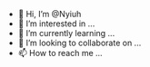- 👋 Hi, I’m @Nyiuh
- 👀 I’m interested in ...
- 🌱 I’m currently learning ...
- 💞️ I’m looking to collaborate on ...
- 📫 How to reach me ...

<!---
Nyiuh/Nyiuh is a ✨ special ✨ repository because its `README.md` (this file) appears on your GitHub profile.
You can click the Preview link to take a look at your changes.
--->
